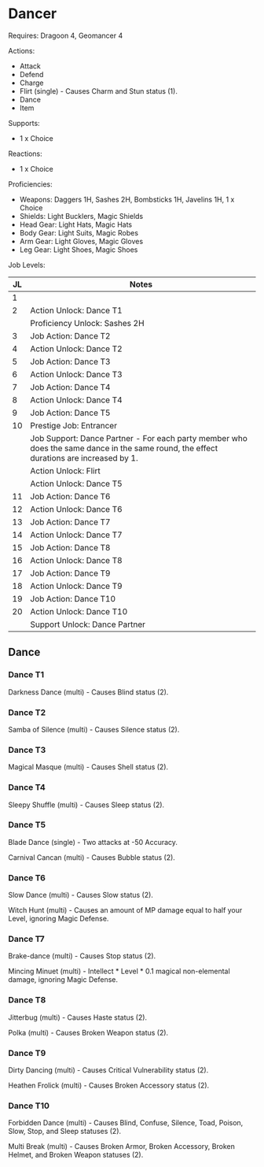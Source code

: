 # Dancer

Requires: Dragoon 4, Geomancer 4

Actions:

- Attack
- Defend
- Charge
- Flirt (single) - Causes Charm and Stun status (1).
- Dance
- Item

Supports:

- 1 x Choice

Reactions:

- 1 x Choice

Proficiencies:

- Weapons: Daggers 1H, Sashes 2H, Bombsticks 1H, Javelins 1H, 1 x Choice
- Shields: Light Bucklers, Magic Shields
- Head Gear: Light Hats, Magic Hats
- Body Gear: Light Suits, Magic Robes
- Arm Gear: Light Gloves, Magic Gloves
- Leg Gear: Light Shoes, Magic Shoes

Job Levels:

| JL | Notes |
| --- | --- |
| 1 | 
| 2 | Action Unlock: Dance T1
|   | Proficiency Unlock: Sashes 2H
| 3 | Job Action: Dance T2
| 4 | Action Unlock: Dance T2
| 5 | Job Action: Dance T3
| 6 | Action Unlock: Dance T3
| 7 | Job Action: Dance T4
| 8 | Action Unlock: Dance T4
| 9 | Job Action: Dance T5
| 10 | Prestige Job: Entrancer
|    | Job Support: Dance Partner - For each party member who does the same dance in the same round, the effect durations are increased by 1.
|    | Action Unlock: Flirt
|    | Action Unlock: Dance T5
| 11 | Job Action: Dance T6
| 12 | Action Unlock: Dance T6
| 13 | Job Action: Dance T7
| 14 | Action Unlock: Dance T7
| 15 | Job Action: Dance T8
| 16 | Action Unlock: Dance T8
| 17 | Job Action: Dance T9
| 18 | Action Unlock: Dance T9
| 19 | Job Action: Dance T10
| 20 | Action Unlock: Dance T10
|    | Support Unlock: Dance Partner

## Dance

### Dance T1

Darkness Dance (multi) - Causes Blind status (2).

### Dance T2

Samba of Silence (multi) - Causes Silence status (2).

### Dance T3

Magical Masque (multi) - Causes Shell status (2).

### Dance T4

Sleepy Shuffle (multi) - Causes Sleep status (2).

### Dance T5

Blade Dance (single) - Two attacks at -50 Accuracy.

Carnival Cancan (multi) - Causes Bubble status (2).

### Dance T6

Slow Dance (multi) - Causes Slow status (2).

Witch Hunt (multi) - Causes an amount of MP damage equal to half your Level, ignoring Magic Defense.

### Dance T7

Brake-dance (multi) - Causes Stop status (2).

Mincing Minuet (multi) - Intellect * Level * 0.1 magical non-elemental damage, ignoring Magic Defense.

### Dance T8

Jitterbug (multi) - Causes Haste status (2).

Polka (multi) - Causes Broken Weapon status (2).

### Dance T9

Dirty Dancing (multi) - Causes Critical Vulnerability status (2).

Heathen Frolick (multi) - Causes Broken Accessory status (2).

### Dance T10

Forbidden Dance (multi) - Causes Blind, Confuse, Silence, Toad, Poison, Slow, Stop, and Sleep statuses (2).

Multi Break (multi) - Causes Broken Armor, Broken Accessory, Broken Helmet, and Broken Weapon statuses (2).
